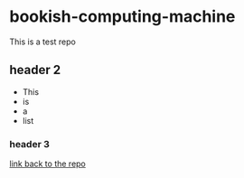 # bookish-computing-machine
This is a test repo

## header 2
- This
- is
- a
- list


### header 3

[link back to the repo](https://github.com/wlifferth/bookish-computing-machine)
